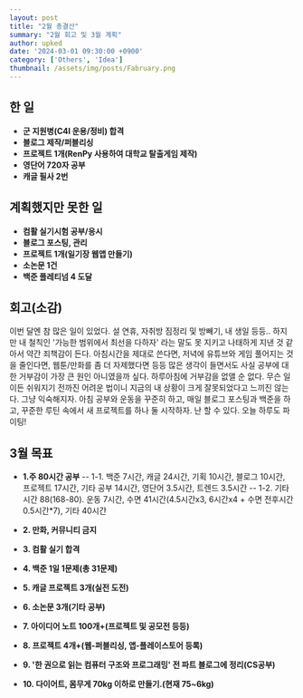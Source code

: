 ```yaml
---
layout: post
title: "2월 총결산"
summary: "2월 회고 및 3월 계획"
author: upked
date: '2024-03-01 09:30:00 +0900'
category: ['Others', 'Idea']
thumbnail: /assets/img/posts/Fabruary.png
---
```


## 한 일

- **군 지원병(C4I 운용/정비) 합격**
- **블로그 제작/퍼블리싱**
- **프로젝트 1개(RenPy 사용하여 대학교 탈출게임 제작)**
- **영단어 720자 공부**
- **캐글 필사 2번**

## 계획했지만 못한 일

- **컴활 실기시험 공부/응시**
- **블로그 포스팅, 관리**
- **프로젝트 1개(일기장 웹앱 만들기)**
- **소논문 1건**
- **백준 플레티넘 4 도달**

## 회고(소감)

이번 달엔 참 많은 일이 있었다. 설 연휴, 자취방 짐정리 및 방빼기, 내 생일 등등..
하지만 내 철칙인 '가능한 범위에서 최선을 다하자' 라는 말도 못 지키고 나태하게 지낸 것 같아서 약간 죄책감이 든다.
아침시간을 제대로 쓴다면, 저녁에 유튜브와 게임 풀어지는 것을 줄인다면, 웹툰/만화를 좀 더 자제했다면 등등 많은 생각이 들면서도
사실 공부에 대한 거부감이 가장 큰 원인 아니였을까 싶다.
하루아침에 거부감을 없앨 순 없다. 무슨 일이든 쉬워지기 전까진 어려운 법이니 지금의 내 상황이 크게 잘못되었다고 느끼진 않는다.
그냥 익숙해지자. 아침 공부와 운동을 꾸준히 하고, 매일 블로그 포스팅과 백준을 하고, 꾸준한 루틴 속에서 새 프로젝트를 하나 둘 시작하자.
난 할 수 있다. 오늘 하루도 파이팅!

## 3월 목표

- **1.주 80시간 공부**
-- 1-1. 백준 7시간, 캐글 24시간, 기획 10시간, 블로그 10시간, 프로젝트 17시간, 기타 공부 14시간, 영단어 3.5시간, 트렌드 3.5시간
-- 1-2. 기타시간 88(168-80). 운동 7시간, 수면 41시간(4.5시간x3, 6시간x4 + 수면 전후시간 0.5시간*7), 기타 40시간

- **2. 만화, 커뮤니티 금지**
- **3. 컴활 실기 합격**
- **4. 백준 1일 1문제(총 31문제)**
- **5. 캐글 프로젝트 3개(실전 도전)**
- **6. 소논문 3개(기타 공부)**
- **7. 아이디어 노트 100개+(프로젝트 및 공모전 등등)**
- **8. 프로젝트 4개+(웹-퍼블리싱, 앱-플레이스토어 등록)**
- **9. '한 권으로 읽는 컴퓨터 구조와 프로그래밍' 전 파트 블로그에 정리(CS공부)**
- **10. 다이어트, 몸무게 70kg 이하로 만들기.(현재 75~6kg)**